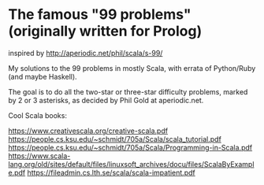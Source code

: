 # The famous "99 problems" (originally written for Prolog)
inspired by http://aperiodic.net/phil/scala/s-99/

My solutions to the 99 problems in mostly Scala, with errata of Python/Ruby (and maybe Haskell).

The goal is to do all the two-star or three-star difficulty problems, marked by 2 or 3 asterisks, as decided by Phil Gold at aperiodic.net.

Cool Scala books:

https://www.creativescala.org/creative-scala.pdf
https://people.cs.ksu.edu/~schmidt/705a/Scala/scala_tutorial.pdf
https://people.cs.ksu.edu/~schmidt/705a/Scala/Programming-in-Scala.pdf
https://www.scala-lang.org/old/sites/default/files/linuxsoft_archives/docu/files/ScalaByExample.pdf
https://fileadmin.cs.lth.se/scala/scala-impatient.pdf
